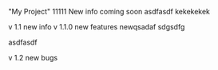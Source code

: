 "My Project"
11111 
New info coming soon
asdfasdf
kekekekek

v 1.1 new info
v 1.1.0 new features
newqsadaf
sdgsdfg

asdfasdf

v 1.2 new bugs
